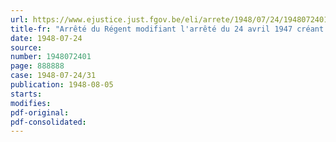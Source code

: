 ```yaml
---
url: https://www.ejustice.just.fgov.be/eli/arrete/1948/07/24/1948072401/justel
title-fr: "Arrêté du Régent modifiant l'arrêté du 24 avril 1947 créant le Comité de liquidation des groupements de résistance (abrogé par AR 10-07-1951, art. 9)"
date: 1948-07-24
source:
number: 1948072401
page: 888888
case: 1948-07-24/31
publication: 1948-08-05
starts:
modifies:
pdf-original:
pdf-consolidated:
---
```


